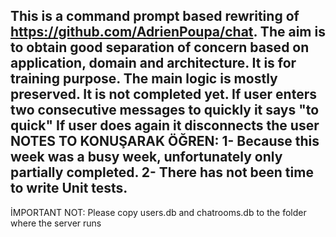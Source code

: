 This is a command prompt based rewriting of https://github.com/AdrienPoupa/chat.
The aim is to obtain good separation of concern based on application, domain and architecture.
It is for training purpose.
The main logic is mostly preserved.
It is not completed yet.
If user enters two consecutive messages to quickly it says "to quick"
If user does again it disconnects the user
NOTES TO KONUŞARAK ÖĞREN: 
1- Because this week was a busy week, unfortunately only partially completed.
2- There has not been time to write Unit tests.
----------------------------------------------------------------------------------

İMPORTANT NOT: Please copy users.db and chatrooms.db to the folder where the server runs 


